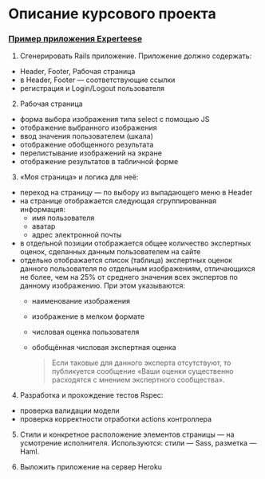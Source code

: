 Описание курсового проекта
==========================

### [Пример приложения Experteese](https://experteese.herokuapp.com)

1. Сгенерировать Rails приложение. Приложение должно содержать:

  * Header, Footer, Рабочая страница
  * в Header, Footer — соответствующие ссылки 
  * регистрация и Login/Logout пользователя

2. Рабочая страница

  * форма выбора изображения типа select с помощью JS
  * отображение выбранного изображения 
  * ввод значения пользователем (шкала)
  * отображение обобщенного результата
  * перелистывание изображений на экране
  * отображение результатов в табличной форме

3. «Моя страница» и логика для неё:

  * переход на страницу — по выбору из выпадающего меню в Header
  * на странице отображается следующая сгруппированная информация:
    * имя пользователя
    * аватар
    * адрес электронной почты
  * в отдельной позиции отображается общее количество экспертных оценок, сделанных данным пользователем на сайте
  * отдельно отображается список (таблица) экспертных оценок данного пользователя по отдельным изображениям, отличающихся не более, чем на 25% от среднего значения всех экспертов по данному изображению. При этом указываются:
    * наименование изображения
    * изображение в мелком формате
    * числовая оценка пользователя
    * обобщённая числовая экспертная оценка

      > Если таковые для данного эксперта отсутствуют, то публикуется сообщение «Ваши оценки существенно расходятся с мнением экспертного сообщества».

4. Разработка и прохождение тестов Rspec:
  * проверка валидации модели
  * проверка корректности отработки actions контроллера

5. Стили и конкретное расположение элементов страницы — на усмотрение исполнителя. Используются: стили — Sass, разметка — Haml.

6. Выложить приложение на сервер Heroku
